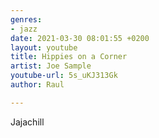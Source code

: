 ```yaml
---
genres:
- jazz
date: 2021-03-30 08:01:55 +0200
layout: youtube
title: Hippies on a Corner
artist: Joe Sample
youtube-url: 5s_uKJ313Gk
author: Raul

---
```

Jajachill